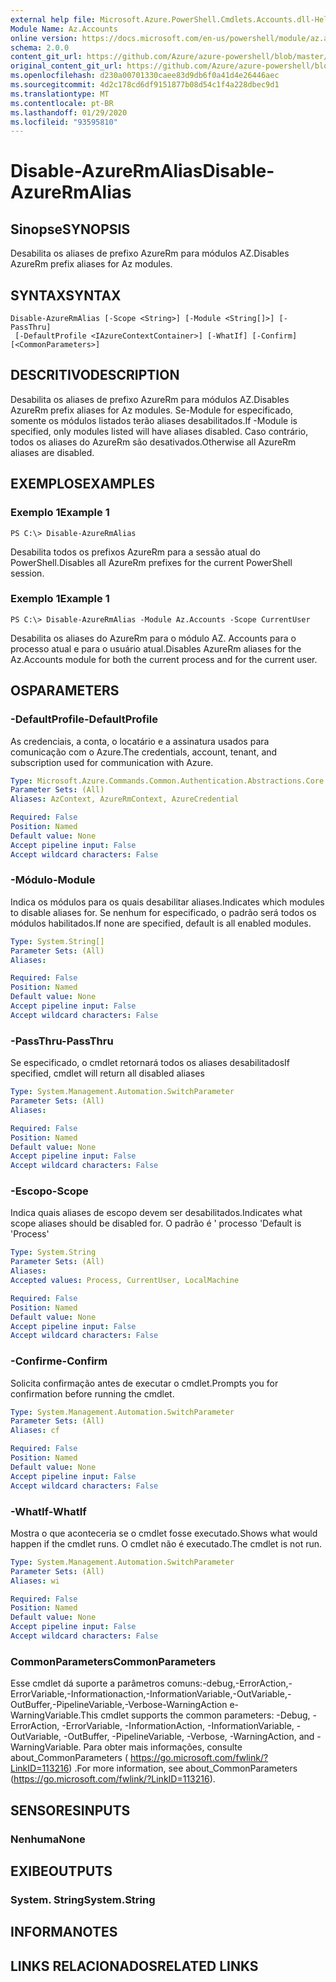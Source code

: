 ```yaml
---
external help file: Microsoft.Azure.PowerShell.Cmdlets.Accounts.dll-Help.xml
Module Name: Az.Accounts
online version: https://docs.microsoft.com/en-us/powershell/module/az.accounts/disable-azurermalias
schema: 2.0.0
content_git_url: https://github.com/Azure/azure-powershell/blob/master/src/Accounts/Accounts/help/Disable-AzureRmAlias.md
original_content_git_url: https://github.com/Azure/azure-powershell/blob/master/src/Accounts/Accounts/help/Disable-AzureRmAlias.md
ms.openlocfilehash: d230a00701330caee83d9db6f0a41d4e26446aec
ms.sourcegitcommit: 4d2c178cd6df9151877b08d54c1f4a228dbec9d1
ms.translationtype: MT
ms.contentlocale: pt-BR
ms.lasthandoff: 01/29/2020
ms.locfileid: "93595810"
---
```

# <span data-ttu-id="b664c-101">Disable-AzureRmAlias</span><span class="sxs-lookup"><span data-stu-id="b664c-101">Disable-AzureRmAlias</span></span>

## <span data-ttu-id="b664c-102">Sinopse</span><span class="sxs-lookup"><span data-stu-id="b664c-102">SYNOPSIS</span></span>
<span data-ttu-id="b664c-103">Desabilita os aliases de prefixo AzureRm para módulos AZ.</span><span class="sxs-lookup"><span data-stu-id="b664c-103">Disables AzureRm prefix aliases for Az modules.</span></span>

## <span data-ttu-id="b664c-104">SYNTAX</span><span class="sxs-lookup"><span data-stu-id="b664c-104">SYNTAX</span></span>

```
Disable-AzureRmAlias [-Scope <String>] [-Module <String[]>] [-PassThru]
 [-DefaultProfile <IAzureContextContainer>] [-WhatIf] [-Confirm] [<CommonParameters>]
```

## <span data-ttu-id="b664c-105">DESCRITIVO</span><span class="sxs-lookup"><span data-stu-id="b664c-105">DESCRIPTION</span></span>
<span data-ttu-id="b664c-106">Desabilita os aliases de prefixo AzureRm para módulos AZ.</span><span class="sxs-lookup"><span data-stu-id="b664c-106">Disables AzureRm prefix aliases for Az modules.</span></span> <span data-ttu-id="b664c-107">Se-Module for especificado, somente os módulos listados terão aliases desabilitados.</span><span class="sxs-lookup"><span data-stu-id="b664c-107">If -Module is specified, only modules listed will have aliases disabled.</span></span> <span data-ttu-id="b664c-108">Caso contrário, todos os aliases do AzureRm são desativados.</span><span class="sxs-lookup"><span data-stu-id="b664c-108">Otherwise all AzureRm aliases are disabled.</span></span>

## <span data-ttu-id="b664c-109">EXEMPLOS</span><span class="sxs-lookup"><span data-stu-id="b664c-109">EXAMPLES</span></span>

### <span data-ttu-id="b664c-110">Exemplo 1</span><span class="sxs-lookup"><span data-stu-id="b664c-110">Example 1</span></span>
```
PS C:\> Disable-AzureRmAlias
```

<span data-ttu-id="b664c-111">Desabilita todos os prefixos AzureRm para a sessão atual do PowerShell.</span><span class="sxs-lookup"><span data-stu-id="b664c-111">Disables all AzureRm prefixes for the current PowerShell session.</span></span>

### <span data-ttu-id="b664c-112">Exemplo 1</span><span class="sxs-lookup"><span data-stu-id="b664c-112">Example 1</span></span>
```
PS C:\> Disable-AzureRmAlias -Module Az.Accounts -Scope CurrentUser
```

<span data-ttu-id="b664c-113">Desabilita os aliases do AzureRm para o módulo AZ. Accounts para o processo atual e para o usuário atual.</span><span class="sxs-lookup"><span data-stu-id="b664c-113">Disables AzureRm aliases for the Az.Accounts module for both the current process and for the current user.</span></span>

## <span data-ttu-id="b664c-114">OS</span><span class="sxs-lookup"><span data-stu-id="b664c-114">PARAMETERS</span></span>

### <span data-ttu-id="b664c-115">-DefaultProfile</span><span class="sxs-lookup"><span data-stu-id="b664c-115">-DefaultProfile</span></span>
<span data-ttu-id="b664c-116">As credenciais, a conta, o locatário e a assinatura usados para comunicação com o Azure.</span><span class="sxs-lookup"><span data-stu-id="b664c-116">The credentials, account, tenant, and subscription used for communication with Azure.</span></span>

```yaml
Type: Microsoft.Azure.Commands.Common.Authentication.Abstractions.Core.IAzureContextContainer
Parameter Sets: (All)
Aliases: AzContext, AzureRmContext, AzureCredential

Required: False
Position: Named
Default value: None
Accept pipeline input: False
Accept wildcard characters: False
```

### <span data-ttu-id="b664c-117">-Módulo</span><span class="sxs-lookup"><span data-stu-id="b664c-117">-Module</span></span>
<span data-ttu-id="b664c-118">Indica os módulos para os quais desabilitar aliases.</span><span class="sxs-lookup"><span data-stu-id="b664c-118">Indicates which modules to disable aliases for.</span></span>
<span data-ttu-id="b664c-119">Se nenhum for especificado, o padrão será todos os módulos habilitados.</span><span class="sxs-lookup"><span data-stu-id="b664c-119">If none are specified, default is all enabled modules.</span></span>

```yaml
Type: System.String[]
Parameter Sets: (All)
Aliases:

Required: False
Position: Named
Default value: None
Accept pipeline input: False
Accept wildcard characters: False
```

### <span data-ttu-id="b664c-120">-PassThru</span><span class="sxs-lookup"><span data-stu-id="b664c-120">-PassThru</span></span>
<span data-ttu-id="b664c-121">Se especificado, o cmdlet retornará todos os aliases desabilitados</span><span class="sxs-lookup"><span data-stu-id="b664c-121">If specified, cmdlet will return all disabled aliases</span></span>

```yaml
Type: System.Management.Automation.SwitchParameter
Parameter Sets: (All)
Aliases:

Required: False
Position: Named
Default value: None
Accept pipeline input: False
Accept wildcard characters: False
```

### <span data-ttu-id="b664c-122">-Escopo</span><span class="sxs-lookup"><span data-stu-id="b664c-122">-Scope</span></span>
<span data-ttu-id="b664c-123">Indica quais aliases de escopo devem ser desabilitados.</span><span class="sxs-lookup"><span data-stu-id="b664c-123">Indicates what scope aliases should be disabled for.</span></span> <span data-ttu-id="b664c-124">O padrão é ' processo '</span><span class="sxs-lookup"><span data-stu-id="b664c-124">Default is 'Process'</span></span>

```yaml
Type: System.String
Parameter Sets: (All)
Aliases:
Accepted values: Process, CurrentUser, LocalMachine

Required: False
Position: Named
Default value: None
Accept pipeline input: False
Accept wildcard characters: False
```

### <span data-ttu-id="b664c-125">-Confirme</span><span class="sxs-lookup"><span data-stu-id="b664c-125">-Confirm</span></span>
<span data-ttu-id="b664c-126">Solicita confirmação antes de executar o cmdlet.</span><span class="sxs-lookup"><span data-stu-id="b664c-126">Prompts you for confirmation before running the cmdlet.</span></span>

```yaml
Type: System.Management.Automation.SwitchParameter
Parameter Sets: (All)
Aliases: cf

Required: False
Position: Named
Default value: None
Accept pipeline input: False
Accept wildcard characters: False
```

### <span data-ttu-id="b664c-127">-WhatIf</span><span class="sxs-lookup"><span data-stu-id="b664c-127">-WhatIf</span></span>
<span data-ttu-id="b664c-128">Mostra o que aconteceria se o cmdlet fosse executado.</span><span class="sxs-lookup"><span data-stu-id="b664c-128">Shows what would happen if the cmdlet runs.</span></span>
<span data-ttu-id="b664c-129">O cmdlet não é executado.</span><span class="sxs-lookup"><span data-stu-id="b664c-129">The cmdlet is not run.</span></span>

```yaml
Type: System.Management.Automation.SwitchParameter
Parameter Sets: (All)
Aliases: wi

Required: False
Position: Named
Default value: None
Accept pipeline input: False
Accept wildcard characters: False
```

### <span data-ttu-id="b664c-130">CommonParameters</span><span class="sxs-lookup"><span data-stu-id="b664c-130">CommonParameters</span></span>
<span data-ttu-id="b664c-131">Esse cmdlet dá suporte a parâmetros comuns:-debug,-ErrorAction,-ErrorVariable,-Informationaction,-InformationVariable,-OutVariable,-OutBuffer,-PipelineVariable,-Verbose-WarningAction e-WarningVariable.</span><span class="sxs-lookup"><span data-stu-id="b664c-131">This cmdlet supports the common parameters: -Debug, -ErrorAction, -ErrorVariable, -InformationAction, -InformationVariable, -OutVariable, -OutBuffer, -PipelineVariable, -Verbose, -WarningAction, and -WarningVariable.</span></span> <span data-ttu-id="b664c-132">Para obter mais informações, consulte about_CommonParameters ( https://go.microsoft.com/fwlink/?LinkID=113216) .</span><span class="sxs-lookup"><span data-stu-id="b664c-132">For more information, see about_CommonParameters (https://go.microsoft.com/fwlink/?LinkID=113216).</span></span>

## <span data-ttu-id="b664c-133">SENSORES</span><span class="sxs-lookup"><span data-stu-id="b664c-133">INPUTS</span></span>

### <span data-ttu-id="b664c-134">Nenhuma</span><span class="sxs-lookup"><span data-stu-id="b664c-134">None</span></span>

## <span data-ttu-id="b664c-135">EXIBE</span><span class="sxs-lookup"><span data-stu-id="b664c-135">OUTPUTS</span></span>

### <span data-ttu-id="b664c-136">System. String</span><span class="sxs-lookup"><span data-stu-id="b664c-136">System.String</span></span>

## <span data-ttu-id="b664c-137">INFORMA</span><span class="sxs-lookup"><span data-stu-id="b664c-137">NOTES</span></span>

## <span data-ttu-id="b664c-138">LINKS RELACIONADOS</span><span class="sxs-lookup"><span data-stu-id="b664c-138">RELATED LINKS</span></span>
